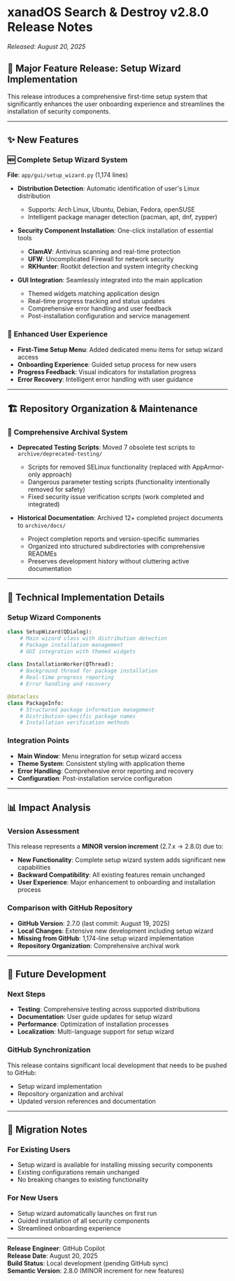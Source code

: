 # xanadOS Search & Destroy v2.8.0 Release Notes

*Released: August 20, 2025*

## 🚀 **Major Feature Release: Setup Wizard Implementation**

This release introduces a comprehensive first-time setup system that significantly enhances the user onboarding experience and streamlines the installation of security components.

---

## ✨ **New Features**

### 🆕 **Complete Setup Wizard System**

**File**: `app/gui/setup_wizard.py` (1,174 lines)

- **Distribution Detection**: Automatic identification of user's Linux distribution
  - Supports: Arch Linux, Ubuntu, Debian, Fedora, openSUSE
  - Intelligent package manager detection (pacman, apt, dnf, zypper)

- **Security Component Installation**: One-click installation of essential tools
  - **ClamAV**: Antivirus scanning and real-time protection
  - **UFW**: Uncomplicated Firewall for network security  
  - **RKHunter**: Rootkit detection and system integrity checking

- **GUI Integration**: Seamlessly integrated into the main application
  - Themed widgets matching application design
  - Real-time progress tracking and status updates
  - Comprehensive error handling and user feedback
  - Post-installation configuration and service management

### 🎨 **Enhanced User Experience**

- **First-Time Setup Menu**: Added dedicated menu items for setup wizard access
- **Onboarding Experience**: Guided setup process for new users
- **Progress Feedback**: Visual indicators for installation progress
- **Error Recovery**: Intelligent error handling with user guidance

---

## 🏗️ **Repository Organization & Maintenance**

### 📁 **Comprehensive Archival System**

- **Deprecated Testing Scripts**: Moved 7 obsolete test scripts to `archive/deprecated-testing/`
  - Scripts for removed SELinux functionality (replaced with AppArmor-only approach)
  - Dangerous parameter testing scripts (functionality intentionally removed for safety)
  - Fixed security issue verification scripts (work completed and integrated)

- **Historical Documentation**: Archived 12+ completed project documents to `archive/docs/`
  - Project completion reports and version-specific summaries
  - Organized into structured subdirectories with comprehensive READMEs
  - Preserves development history without cluttering active documentation

---

## 🔧 **Technical Implementation Details**

### **Setup Wizard Components**

```python
class SetupWizard(QDialog):
    # Main wizard class with distribution detection
    # Package installation management
    # GUI integration with themed widgets
    
class InstallationWorker(QThread):
    # Background thread for package installation
    # Real-time progress reporting
    # Error handling and recovery

@dataclass
class PackageInfo:
    # Structured package information management
    # Distribution-specific package names
    # Installation verification methods
```

### **Integration Points**

- **Main Window**: Menu integration for setup wizard access
- **Theme System**: Consistent styling with application theme
- **Error Handling**: Comprehensive error reporting and recovery
- **Configuration**: Post-installation service configuration

---

## 📊 **Impact Analysis**

### **Version Assessment**

This release represents a **MINOR version increment** (2.7.x → 2.8.0) due to:

- **New Functionality**: Complete setup wizard system adds significant new capabilities
- **Backward Compatibility**: All existing features remain unchanged
- **User Experience**: Major enhancement to onboarding and installation process

### **Comparison with GitHub Repository**

- **GitHub Version**: 2.7.0 (last commit: August 19, 2025)
- **Local Changes**: Extensive new development including setup wizard
- **Missing from GitHub**: 1,174-line setup wizard implementation
- **Repository Organization**: Comprehensive archival work

---

## 🎯 **Future Development**

### **Next Steps**

- **Testing**: Comprehensive testing across supported distributions
- **Documentation**: User guide updates for setup wizard
- **Performance**: Optimization of installation processes
- **Localization**: Multi-language support for setup wizard

### **GitHub Synchronization**

This release contains significant local development that needs to be pushed to GitHub:
- Setup wizard implementation
- Repository organization and archival
- Updated version references and documentation

---

## 🔄 **Migration Notes**

### **For Existing Users**

- Setup wizard is available for installing missing security components
- Existing configurations remain unchanged
- No breaking changes to existing functionality

### **For New Users**

- Setup wizard automatically launches on first run
- Guided installation of all security components
- Streamlined onboarding experience

---

**Release Engineer**: GitHub Copilot  
**Release Date**: August 20, 2025  
**Build Status**: Local development (pending GitHub sync)  
**Semantic Version**: 2.8.0 (MINOR increment for new features)

